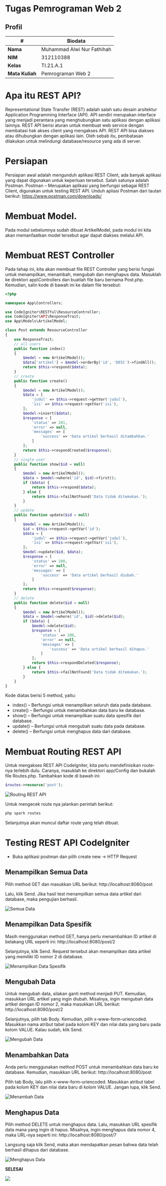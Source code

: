 # Tugas Pemrograman Web 2
## Profil
| #               | Biodata                      |
| --------------- | ---------------------------- |
| **Nama**        | Muhammad Alwi Nur Fathihah   |
| **NIM**         | 312110388                    |
| **Kelas**       | TI.21.A.1                    |
| **Mata Kuliah** | Pemrograman Web 2            |

# Apa itu REST API?
Representational State Transfer (REST) adalah salah satu desain arsitektur Application Programming Interface (API). API sendiri merupakan interface yang menjadi perantara yang menghubungkan satu aplikasi dengan aplikasi lainnya.
REST API berisi aturan untuk membuat web service dengan membatasi hak akses client yang mengakses API.
REST API bisa diakses atau dihubungkan dengan aplikasi lain. Oleh sebab itu, pembatasan dilakukan untuk melindungi database/resource yang ada di server.

# Persiapan
Persiapan awal adalah mengunduh aplikasi REST Client, ada banyak aplikasi yang dapat digunakan untuk keperluan tersebut. Salah satunya adalah Postman. Postman – Merupakan aplikasi yang berfungsi sebagai REST Client, digunakan untuk testing REST API. Unduh apliasi Postman dari tautan berikut: https://www.postman.com/downloads/

# Membuat Model.
Pada modul sebelumnya sudah dibuat ArtikelModel, pada modul ini kita akan memanfaatkan model tersebut agar dapat diakses melalui API.

# Membuat REST Controller
Pada tahap ini, kita akan membuat file REST Controller yang berisi fungsi untuk menampilkan, menambah, mengubah dan menghapus data. Masuklah ke direktori app\Controllers dan buatlah file baru bernama Post.php. Kemudian, salin kode di bawah ini ke dalam file tersebut:

```php
<?php

namespace App\Controllers;

use CodeIgniter\RESTful\ResourceController;
use CodeIgniter\API\ResponseTrait;
use App\Models\ArtikelModel;

class Post extends ResourceController
{
    use ResponseTrait;
    // all users
    public function index()
    {
        $model = new ArtikelModel();
        $data['artikel'] = $model->orderBy('id', 'DESC')->findAll();
        return $this->respond($data);
    }
    // create
    public function create()
    {
        $model = new ArtikelModel();
        $data = [
            'judul' => $this->request->getVar('judul'),
            'isi' => $this->request->getVar('isi'),
        ];
        $model->insert($data);
        $response = [
            'status' => 201,
            'error' => null,
            'messages' => [
                'success' => 'Data artikel berhasil ditambahkan.'
            ]
        ];
        return $this->respondCreated($response);
    }
    // single user
    public function show($id = null)
    {
        $model = new ArtikelModel();
        $data = $model->where('id', $id)->first();
        if ($data) {
            return $this->respond($data);
        } else {
            return $this->failNotFound('Data tidak ditemukan.');
        }
    }
    // update
    public function update($id = null)
    {
        $model = new ArtikelModel();
        $id = $this->request->getVar('id');
        $data = [
            'judul' => $this->request->getVar('judul'),
            'isi' => $this->request->getVar('isi'),
        ];
        $model->update($id, $data);
        $response = [
            'status' => 200,
            'error' => null,
            'messages' => [
                'success' => 'Data artikel berhasil diubah.'
            ]
        ];
        return $this->respond($response);
    }
    // delete
    public function delete($id = null)
    {
        $model = new ArtikelModel();
        $data = $model->where('id', $id)->delete($id);
        if ($data) {
            $model->delete($id);
            $response = [
                'status' => 200,
                'error' => null,
                'messages' => [
                    'success' => 'Data artikel berhasil dihapus.'
                ]
            ];
            return $this->respondDeleted($response);
        } else {
            return $this->failNotFound('Data tidak ditemukan.');
        }
    }
}
```

Kode diatas berisi 5 method, yaitu:
- index() – Berfungsi untuk menampilkan seluruh data pada database.
- create() – Berfungsi untuk menambahkan data baru ke database.
- show() – Berfungsi untuk menampilkan suatu data spesifik dari database.
- update() – Berfungsi untuk mengubah suatu data pada database.
- delete() – Berfungsi untuk menghapus data dari database.

# Membuat Routing REST API
Untuk mengakses REST API CodeIgniter, kita perlu mendefinisikan route-nya terlebih dulu. Caranya, masuklah ke direktori app/Config dan bukalah file Routes.php. Tambahkan kode di bawah ini:

```php
$routes->resource('post');
```

![Routing REST API](img/Routing_API.png)

Untuk mengecek route nya jalankan perintah berikut:

```php
php spark routes
```

Selanjutnya akan muncul daftar route yang telah dibuat.

# Testing REST API CodeIgniter
- Buka aplikasi postman dan pilih create new → HTTP Request

## Menampilkan Semua Data
Pilih method GET dan masukkan URL berikut:
http://localhost:8080/post
<p>Lalu, klik Send. Jika hasil test menampilkan semua data artikel dari database, maka pengujian berhasil.</p>

![Semua Data](img/Semua_Data.png)

## Menampilkan Data Spesifik
Masih menggunakan method GET, hanya perlu menambahkan ID artikel di belakang URL seperti ini:
http://localhost:8080/post/2
<p>Selanjutnya, klik Send. Request tersebut akan menampilkan data artikel yang memiliki ID nomor 2 di database.</p>

![Menampilkan Data Spesifik](img/Data_Spesifisik.png)

## Mengubah Data
Untuk mengubah data, silakan ganti method menjadi PUT. Kemudian, masukkan URL artikel yang ingin diubah. Misalnya, ingin mengubah data artikel dengan ID nomor 2, maka masukkan URL berikut:
http://localhost:8080/post/2
<p>Selanjutnya, pilih tab Body. Kemudian, pilih x-www-form-uriencoded. Masukkan nama atribut tabel pada kolom KEY dan nilai data yang baru pada kolom VALUE. Kalau sudah, klik Send.</p>

![Mengubah Data](img/Ubah_Data.png)

## Menambahkan Data
Anda perlu menggunakan method POST untuk menambahkan data baru ke database. Kemudian, masukkan URL berikut:
http://localhost:8080/post
<p>Pilih tab Body, lalu pilih x-www-form-uriencoded. Masukkan atribut tabel pada kolom KEY dan nilai data baru di kolom VALUE. Jangan lupa, klik Send.</p>

![Menambah Data](img/Tambah_Data.png)

## Menghapus Data
Pilih method DELETE untuk menghapus data. Lalu, masukkan URL spesifik data mana yang ingin di hapus. Misalnya, ingin menghapus data nomor 4, maka URL-nya seperti ini:
http://localhost:8080/post/7
<p>Langsung saja klik Send, maka akan mendapatkan pesan bahwa data telah berhasil dihapus dari database.</p>

![Menghapus Data](img/Hapus_Data.png)

**SELESAI**

<img src="https://media.tenor.com/n9u7zcGqlUQAAAAi/cute-hamster.gif">